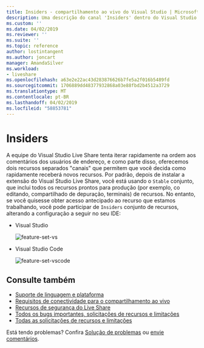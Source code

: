 ```yaml
---
title: Insiders - compartilhamento ao vivo do Visual Studio | Microsoft Docs
description: Uma descrição do canal 'Insiders' dentro do Visual Studio Live Share.
ms.custom: ''
ms.date: 04/02/2019
ms.reviewer: ''
ms.suite: ''
ms.topic: reference
author: lostintangent
ms.author: joncart
manager: AmandaSilver
ms.workload:
- liveshare
ms.openlocfilehash: a63e2e22ac43d283876626b7fe5a2f016b5489fd
ms.sourcegitcommit: 1706889dd48377932868a03e88fbd2b4512a3729
ms.translationtype: MT
ms.contentlocale: pt-BR
ms.lasthandoff: 04/02/2019
ms.locfileid: "58853781"
---
```

<!--
Copyright © Microsoft Corporation
All rights reserved.
Creative Commons Attribution 4.0 License (International): https://creativecommons.org/licenses/by/4.0/legalcode
-->

# <a name="insiders"></a>Insiders

A equipe do Visual Studio Live Share tenta iterar rapidamente na ordem aos comentários dos usuários de endereço, e como parte disso, oferecemos dois recursos separados "canais" que permitem que você decida como rapidamente receberá novos recursos. Por padrão, depois de instalar a extensão do Visual Studio Live Share, você está usando o `Stable` conjunto, que inclui todos os recursos prontos para produção (por exemplo, co editando, compartilhado de depuração, terminais) de recursos. No entanto, se você quisesse obter acesso antecipado ao recurso que estamos trabalhando, você pode participar de `Insiders` conjunto de recursos, alterando a configuração a seguir no seu IDE:

* Visual Studio

    ![feature-set-vs](../media/feature-set-vs.png)

* Visual Studio Code 

    ![feature-set-vscode](../media/feature-set-vscode.png)

## <a name="see-also"></a>Consulte também

- [Suporte de linguagem e plataforma](platform-support.md)
- [Requisitos de conectividade para o compartilhamento ao vivo](connectivity.md)
- [Recursos de segurança do Live Share](security.md)
- [Todos os bugs importantes, solicitações de recursos e limitações](https://aka.ms/vsls-issues)
- [Todas as solicitações de recursos e limitações](https://aka.ms/vsls-feature-requests)

Está tendo problemas? Confira [Solução de problemas](../troubleshooting.md) ou [envie comentários](../support.md).
